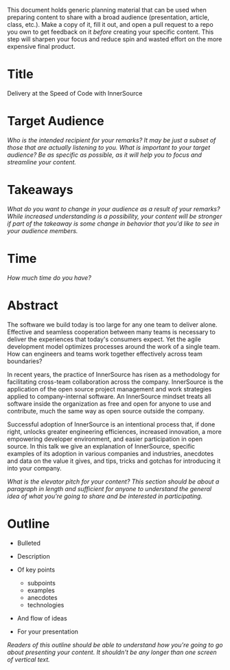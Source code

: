 This document holds generic planning material that can be used when preparing content to share with a broad audience (presentation, article, class, etc.).
Make a copy of it, fill it out, and open a pull request to a repo you own to get feedback on it _before_ creating your specific content.
This step will sharpen your focus and reduce spin and wasted effort on the more expensive final product.

# Title

Delivery at the Speed of Code with InnerSource

# Target Audience

_Who is the intended recipient for your remarks?_
_It may be just a subset of those that are actually listening to you._
_What is important to your target audience?_
_Be as specific as possible, as it will help you to focus and streamline your content._

# Takeaways

_What do you want to change in your audience as a result of your remarks?_
_While increased understanding is a possibility, your content will be stronger if part of the takeaway is some change in behavior that you'd like to see in your audience members._

# Time

_How much time do you have?_

# Abstract

The software we build today is too large for any one team to deliver alone.
Effective and seamless cooperation between many teams is necessary to deliver the experiences that today's consumers expect.
Yet the agile development model optimizes processes around the work of a single team.
How can engineers and teams work together effectively across team boundaries?

In recent years, the practice of InnerSource has risen as a methodology for facilitating cross-team collaboration across the company.
InnerSource is the application of the open source project management and work strategies applied to company-internal software.
An InnerSource mindset treats all software inside the organization as free and open for anyone to use and contribute, much the same way as open source outside the company.

Successful adoption of InnerSource is an intentional process that, if done right, unlocks greater engineering efficiences, increased innovation, a more empowering developer environment, and easier participation in open source.
In this talk we give an explanation of InnerSource, specific examples of its adoption in various companies and industries, anecdotes and data on the value it gives, and tips, tricks and gotchas for introducing it into your company.

_What is the elevator pitch for your content?_
_This section should be about a paragraph in length and sufficient for anyone to understand the general idea of what you're going to share and be interested in participating._

# Outline

* Bulleted
* Description
* Of key points

  * subpoints
  * examples
  * anecdotes
  * technologies

* And flow of ideas
* For your presentation

_Readers of this outline should be able to understand how you're going to go about presenting your content._
_It shouldn't be any longer than one screen of vertical text._


